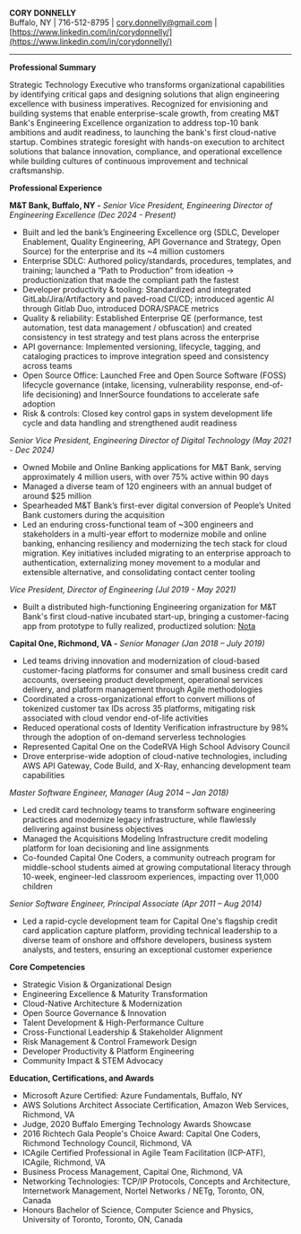 **CORY DONNELLY**  
Buffalo, NY | 716-512-8795  | [cory.donnelly@gmail.com](mailto:cory.donnelly@gmail.com) | [https://www.linkedin.com/in/corydonnelly/](https://www.linkedin.com/in/corydonnelly/) 

---

**Professional Summary**

Strategic Technology Executive who transforms organizational capabilities by identifying critical gaps and designing solutions that align engineering excellence with business imperatives. Recognized for envisioning and building systems that enable enterprise-scale growth, from creating M\&T Bank's Engineering Excellence organization to address top-10 bank ambitions and audit readiness, to launching the bank's first cloud-native startup. Combines strategic foresight with hands-on execution to architect solutions that balance innovation, compliance, and operational excellence while building cultures of continuous improvement and technical craftsmanship.

**Professional Experience**

**M\&T Bank, Buffalo, NY \-** *Senior Vice President, Engineering Director of Engineering Excellence (Dec 2024 \- Present)*

* Built and led the bank’s Engineering Excellence org (SDLC, Developer Enablement, Quality Engineering, API Governance and Strategy, Open Source) for the enterprise and its \~4 million customers  
* Enterprise SDLC: Authored policy/standards, procedures, templates, and training; launched a “Path to Production” from ideation → productionization that made the compliant path the fastest  
* Developer productivity & tooling: Standardized and integrated GitLab/Jira/Artifactory and paved-road CI/CD; introduced agentic AI through Gitlab Duo, introduced DORA/SPACE metrics  
* Quality & reliability: Established Enterprise QE (performance, test automation, test data management / obfuscation) and created consistency in test strategy and test plans across the enterprise  
* API governance: Implemented versioning, lifecycle, tagging, and cataloging practices to improve integration speed and consistency across teams  
* Open Source Office: Launched Free and Open Source Software (FOSS) lifecycle governance (intake, licensing, vulnerability response, end-of-life decisioning) and InnerSource foundations to accelerate safe adoption  
* Risk & controls: Closed key control gaps in system development life cycle and data handling and strengthened audit readiness

*Senior Vice President, Engineering Director of Digital Technology (May 2021 \- Dec 2024\)*

* Owned Mobile and Online Banking applications for M\&T Bank, serving approximately 4 million users, with over 75% active within 90 days  
* Managed a diverse team of 120 engineers with an annual budget of around $25 million  
* Spearheaded M\&T Bank’s first-ever digital conversion of People’s United Bank customers during the acquisition  
* Led an enduring cross-functional team of \~300 engineers and stakeholders in a multi-year effort to modernize mobile and online banking, enhancing resiliency and modernizing the tech stack for cloud migration. Key initiatives included migrating to an enterprise approach to authentication, externalizing money movement to a modular and extensible alternative, and consolidating contact center tooling

*Vice President, Director of Engineering (Jul 2019 \- May 2021\)*

* Built a distributed high-functioning Engineering organization for M\&T Bank's first cloud-native incubated start-up, bringing  a customer-facing app from prototype to fully realized, productized solution: [Nota](https://www.trustnota.com/)

**Capital One, Richmond, VA \-** *Senior Manager (Jan 2018 – July 2019\)*

* Led teams driving innovation and modernization of cloud-based customer-facing platforms for consumer and small business credit card accounts, overseeing product development, operational services delivery, and platform management through Agile methodologies  
* Coordinated a cross-organizational effort to convert millions of tokenized customer tax IDs across 35 platforms, mitigating risk associated with cloud vendor end-of-life activities  
* Reduced operational costs of Identity Verification infrastructure by 98% through the adoption of on-demand serverless technologies  
* Represented Capital One on the CodeRVA High School Advisory Council  
* Drove enterprise-wide adoption of cloud-native technologies, including AWS API Gateway, Code Build, and X-Ray, enhancing development team capabilities

*Master Software Engineer, Manager (Aug 2014 – Jan 2018\)*

* Led credit card technology teams to transform software engineering practices and modernize legacy infrastructure, while flawlessly delivering against business objectives  
* Managed the Acquisitions Modeling Infrastructure credit modeling platform for loan decisioning and line assignments  
* Co-founded Capital One Coders, a community outreach program for middle-school students aimed at growing computational literacy through 10-week, engineer-led classroom experiences, impacting over 11,000 children

*Senior Software Engineer, Principal Associate (Apr 2011 – Aug 2014\)*

* Led a rapid-cycle development team for Capital One's flagship credit card application capture platform, providing technical leadership to a diverse team of onshore and offshore developers, business system analysts, and testers, ensuring an exceptional customer experience

**Core Competencies**

* Strategic Vision & Organizational Design  
* Engineering Excellence & Maturity Transformation  
* Cloud-Native Architecture & Modernization  
* Open Source Governance & Innovation  
* Talent Development & High-Performance Culture  
* Cross-Functional Leadership & Stakeholder Alignment  
* Risk Management & Control Framework Design  
* Developer Productivity & Platform Engineering  
* Community Impact & STEM Advocacy

**Education, Certifications, and Awards**

* Microsoft Azure Certified: Azure Fundamentals, Buffalo, NY  
* AWS Solutions Architect Associate Certification, Amazon Web Services, Richmond, VA  
* Judge, 2020 Buffalo Emerging Technology Awards Showcase  
* 2016 Richtech Gala People's Choice Award: Capital One Coders, Richmond Technology Council, Richmond, VA  
* ICAgile Certified Professional in Agile Team Facilitation (ICP-ATF), ICAgile, Richmond, VA  
* Business Process Management, Capital One, Richmond, VA  
* Networking Technologies: TCP/IP Protocols, Concepts and Architecture, Internetwork Management, Nortel Networks / NETg, Toronto, ON, Canada  
* Honours Bachelor of Science, Computer Science and Physics, University of Toronto, Toronto, ON, Canada

